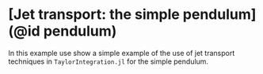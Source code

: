 # [Jet transport: the simple pendulum](@id pendulum)

In this example use show a simple example of the use of jet transport
techniques in `TaylorIntegration.jl` for the simple pendulum.